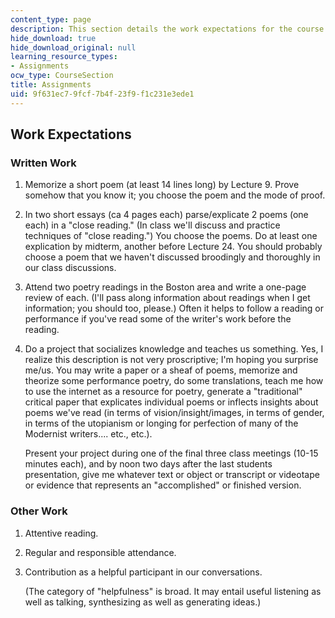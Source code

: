 ```yaml
---
content_type: page
description: This section details the work expectations for the course.
hide_download: true
hide_download_original: null
learning_resource_types:
- Assignments
ocw_type: CourseSection
title: Assignments
uid: 9f631ec7-9fcf-7b4f-23f9-f1c231e3ede1
---
```


Work Expectations
-----------------

### Written Work

1.  Memorize a short poem (at least 14 lines long) by Lecture 9. Prove somehow that you know it; you choose the poem and the mode of proof.  
    
2.  In two short essays (ca 4 pages each) parse/explicate 2 poems (one each) in a "close reading." (In class we'll discuss and practice techniques of "close reading.") You choose the poems. Do at least one explication by midterm, another before Lecture 24. You should probably choose a poem that we haven't discussed broodingly and thoroughly in our class discussions.  
    
3.  Attend two poetry readings in the Boston area and write a one-page review of each. (I'll pass along information about readings when I get information; you should too, please.) Often it helps to follow a reading or performance if you've read some of the writer's work before the reading.  
    
4.  Do a project that socializes knowledge and teaches us something. Yes, I realize this description is not very proscriptive; I'm hoping you surprise me/us. You may write a paper or a sheaf of poems, memorize and theorize some performance poetry, do some translations, teach me how to use the internet as a resource for poetry, generate a "traditional" critical paper that explicates individual poems or inflects insights about poems we've read (in terms of vision/insight/images, in terms of gender, in terms of the utopianism or longing for perfection of many of the Modernist writers.... etc., etc.).  
      
    Present your project during one of the final three class meetings (10-15 minutes each), and by noon two days after the last students presentation, give me whatever text or object or transcript or videotape or evidence that represents an "accomplished" or finished version.

### Other Work

1.  Attentive reading.  
    
2.  Regular and responsible attendance.  
    
3.  Contribution as a helpful participant in our conversations.  
      
    (The category of "helpfulness" is broad. It may entail useful listening as well as talking, synthesizing as well as generating ideas.)